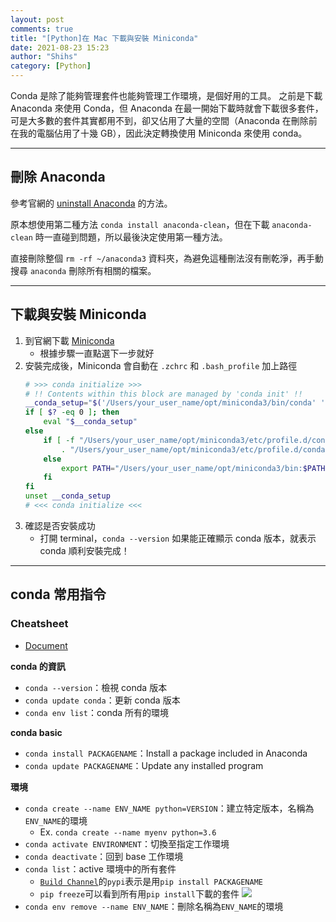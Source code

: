 ```yaml
---
layout: post
comments: true
title: "[Python]在 Mac 下載與安裝 Miniconda"
date: 2021-08-23 15:23
author: "Shihs"
category: [Python]
---
```


Conda 是除了能夠管理套件也能夠管理工作環境，是個好用的工具。
之前是下載 Anaconda 來使用 Conda，但 Anaconda 在最一開始下載時就會下載很多套件，可是大多數的套件其實都用不到，卻又佔用了大量的空間（Anaconda 在刪除前在我的電腦佔用了十幾 GB），因此決定轉換使用 Miniconda 來使用 conda。

---

## 刪除 Anaconda

參考官網的 [uninstall Anaconda](https://docs.anaconda.com/anaconda/install/uninstall/) 的方法。

原本想使用第二種方法 `conda install anaconda-clean`，但在下載 `anaconda-clean` 時一直碰到問題，所以最後決定使用第一種方法。

直接刪除整個 `rm -rf ~/anaconda3` 資料夾，為避免這種刪法沒有刪乾淨，再手動搜尋 `anaconda` 刪除所有相關的檔案。

---

## 下載與安裝 Miniconda

1. 到官網下載 [Miniconda](https://docs.conda.io/en/latest/miniconda.html)
    - 根據步驟一直點選下一步就好
2. 安裝完成後，Miniconda 會自動在 `.zchrc` 和 `.bash_profile` 加上路徑
    ```bash
    # >>> conda initialize >>>
    # !! Contents within this block are managed by 'conda init' !!
    __conda_setup="$('/Users/your_user_name/opt/miniconda3/bin/conda' 'shell.bash' 'hook' 2> /dev/null)"
    if [ $? -eq 0 ]; then
        eval "$__conda_setup"
    else
        if [ -f "/Users/your_user_name/opt/miniconda3/etc/profile.d/conda.sh" ]; then
            . "/Users/your_user_name/opt/miniconda3/etc/profile.d/conda.sh"
        else
            export PATH="/Users/your_user_name/opt/miniconda3/bin:$PATH"
        fi
    fi
    unset __conda_setup
    # <<< conda initialize <<<
    ```
3. 確認是否安裝成功
    - 打開 terminal，`conda --version` 如果能正確顯示 conda 版本，就表示 conda 順利安裝完成！

---

## conda 常用指令

### Cheatsheet
- [Document](https://docs.conda.io/projects/conda/en/4.6.0/_downloads/52a95608c49671267e40c689e0bc00ca/conda-cheatsheet.pdf)


**conda 的資訊**
- `conda --version`：檢視 conda 版本
- `conda update conda`：更新 conda 版本
- `conda env list`：conda 所有的環境

**conda basic**
- `conda install PACKAGENAME`：Install a package included in Anaconda
- `conda update PACKAGENAME`：Update any installed program

**環境**
- `conda create --name ENV_NAME python=VERSION`：建立特定版本，名稱為`ENV_NAME`的環境
    - Ex. `conda create --name myenv python=3.6`
- `conda activate ENVIRONMENT`：切換至指定工作環境
- `conda deactivate`：回到 base 工作環境
- `conda list`：active 環境中的所有套件
    - [`Build Channel`](https://stackoverflow.com/questions/62412898/what-does-pypi-in-the-channel-column-of-conda-list-output-imply)的`pypi`表示是用`pip install PACKAGENAME`
    - `pip freeze`可以看到所有用`pip install`下載的套件
![](https://i.imgur.com/gnlRU35.png)
- `conda env remove --name ENV_NAME`：刪除名稱為`ENV_NAME`的環境